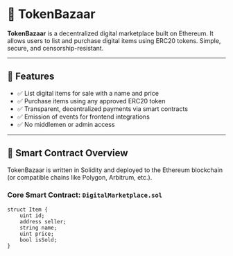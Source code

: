 # 🛒 TokenBazaar

**TokenBazaar** is a decentralized digital marketplace built on Ethereum. It allows users to list and purchase digital items using ERC20 tokens. Simple, secure, and censorship-resistant.

---

## 🚀 Features

- ✅ List digital items for sale with a name and price
- ✅ Purchase items using any approved ERC20 token
- ✅ Transparent, decentralized payments via smart contracts
- ✅ Emission of events for frontend integrations
- ✅ No middlemen or admin access

---

## 📄 Smart Contract Overview

TokenBazaar is written in Solidity and deployed to the Ethereum blockchain (or compatible chains like Polygon, Arbitrum, etc.).

### Core Smart Contract: `DigitalMarketplace.sol`

```solidity
struct Item {
    uint id;
    address seller;
    string name;
    uint price;
    bool isSold;
}



